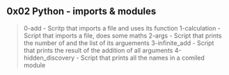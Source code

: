 ## 0x02 Python - imports & modules

> 0-add - Scritp that imports a file and uses its function
> 1-calculation - Script that imports a file, does some maths
> 2-args - Script that prints the number of and the list of its arguements
> 3-infinite_add - Script that prints the result of the addition of all arguments
> 4-hidden_discovery - Script that prints all the names in a comiled module
